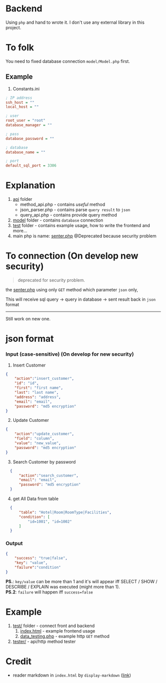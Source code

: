 # Backend
Using `php` and hand to wrote it. I don't use any external library in this project. 

# To folk
You need to fixed database connection `model/Model.php` first.

## Example 
1. Constants.ini
```ini
; IP address
ssh_host = ""
local_host = ""

; user
root_user = "root"
database_manager = ""

; pass
database_password = ""

; database
database_name = ""

; port
default_sql_port = 3306

```

# Explanation
1. [api](api) folder
    - method_api.php - contains *useful* method
    - json_parser.php - contains parse `query result` to `json`
    - query_api.php - contains provide query method
2. [model](model) folder - contains `database` connection
3. [test](test) folder - contains example usage, how to write the frontend and more...
4. main php is name: [senter.php](index.php) @Deprecated because security problem

# To connection (On develop new security)
> deprecated for security problem.

the [senter.php](index.php) using only `GET` method which parameter `json` only,   <p>
This will receive sql query -> query in database -> sent result back in `json` format

------

Still work on new one.

# json format

### Input (case-sensitive) (On develop for new security)
1. Insert Customer
 ```json
 {
     "action":"insert_customer",
     "id": "id",
     "first": "first name",
     "last": "last name",
     "address": "address",
     "email": "email",
     "password": "md5 encryption"
 }
 ```
 
2. Update Customer
  ```json
  {
      "action":"update_customer",
      "field": "column",
      "value": "new_value",
      "password": "md5 encryption"
  }
  ```
  
3. Search Customer by password
```json
  {
      "action":"search_customer",
      "email": "email",
      "password": "md5 encryption"
  }
```

4. get All Data from table 
```json
  {
      "table": "Hotel|Room|RoomType|Facilities",
      "condition": [
          "id=1001", "id=1002"
      ]
  }
```

### Output
```json
{
    "success": "true|false", 
    "key": "value",
    "failure":"condition"
}
```
**PS.**: `key/value` can be more than 1 and it's will appear iff SELECT / SHOW / DESCRIBE / EXPLAIN was executed (might more than 1).  
**PS.2**: `failure` will happen iff `success=false`

# Example
1. [test/](test) folder - connect front and backend
    1. [index.html](test/index.html) - example frontend usage
    2. [data_testing.php](test/data_testing.php) - example http `GET` method
2. [tester/](tester) - api/http method tester

# Credit
- reader markdown in `index.html` by `display-markdown` ([link](https://github.com/sawmac/display-markdown))
